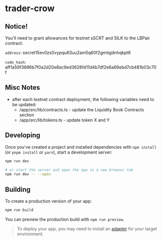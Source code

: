 # trader-crow

## Notice!
You'll need to grant allowances for testnet sSCRT and SILK to the LBPair contract:

`address`: secret15ev0zs0vypqu63uu2am5q60f2gmtqjdnhqkpt6

`code_hash`: aff1a59f3886b7f0a2d20e8ac9ed3628fd11d4b7df2e6a69ebd7cb481b03c70f



## Misc Notes
- after each testnet contract deployment, the following variables need to be updated:
  - /app/src/lib/contracts.ts - update the Liquidity Book Contracts section
  - /app/src/lib/tokens.ts - update token X and Y

## Developing

Once you've created a project and installed dependencies with `npm install` (or `pnpm install` or `yarn`), start a development server:

```bash
npm run dev

# or start the server and open the app in a new browser tab
npm run dev -- --open
```

## Building

To create a production version of your app:

```bash
npm run build
```

You can preview the production build with `npm run preview`.

> To deploy your app, you may need to install an [adapter](https://kit.svelte.dev/docs/adapters) for your target environment.
